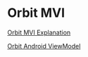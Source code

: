 # Orbit MVI

[Orbit MVI Explanation]("https://orbit-mvi.org/Core/architecture") 

[Orbit Android ViewModel]("https://orbit-mvi.org/Android-ViewModel/overview")
